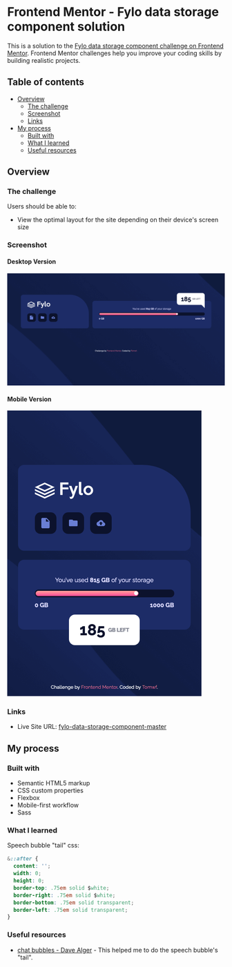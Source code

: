 # Frontend Mentor - Fylo data storage component solution

This is a solution to the [Fylo data storage component challenge on Frontend Mentor](https://www.frontendmentor.io/challenges/fylo-data-storage-component-1dZPRbV5n). Frontend Mentor challenges help you improve your coding skills by building realistic projects. 

## Table of contents

- [Overview](#overview)
  - [The challenge](#the-challenge)
  - [Screenshot](#screenshot)
  - [Links](#links)
- [My process](#my-process)
  - [Built with](#built-with)
  - [What I learned](#what-i-learned)
  - [Useful resources](#useful-resources)

## Overview

### The challenge

Users should be able to:

- View the optimal layout for the site depending on their device's screen size

### Screenshot

#### Desktop Version
![](./screenshot-desktop.png)

#### Mobile Version
![](./screenshot-mobile.png)

### Links

- Live Site URL: [fylo-data-storage-component-master](https://your-live-site-url.com)

## My process

### Built with

- Semantic HTML5 markup
- CSS custom properties
- Flexbox
- Mobile-first workflow
- Sass

### What I learned

Speech bubble "tail" css:
```css
&::after {
  content: '';
  width: 0;
  height: 0;
  border-top: .75em solid $white;
  border-right: .75em solid $white;
  border-bottom: .75em solid transparent;
  border-left: .75em solid transparent;
}
```

### Useful resources

- [chat bubbles - Dave Alger](https://codepen.io/run-time/pen/VNRBJd) - This helped me to do the speech bubble's "tail".
